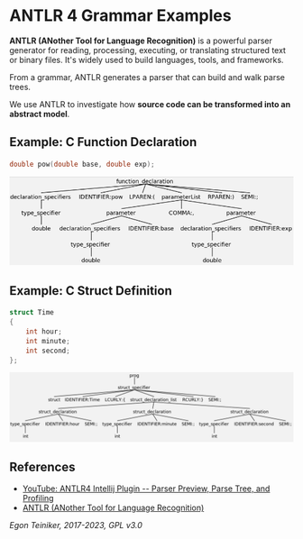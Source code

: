 # ANTLR 4 Grammar Examples

**ANTLR (ANother Tool for Language Recognition)** is a powerful parser generator for reading, processing, 
executing, or translating structured text or binary files. 
It's widely used to build languages, tools, and frameworks. 

From a grammar, ANTLR generates a parser that can build and walk parse trees.

We use ANTLR to investigate how **source code can be transformed into an abstract model**.


## Example: C Function Declaration
```C
double pow(double base, double exp);
```

![Parse Tree](figures/ParseTree-Function.png)



## Example: C Struct Definition

```C
struct Time 
{
    int hour;
    int minute;
    int second;
};
```

![Parse Tree](figures/ParseTree-Struct.png)

## References 
* [YouTube: ANTLR4 Intellij Plugin -- Parser Preview, Parse Tree, and Profiling](https://youtu.be/0A2-BquvxMU)
* [ANTLR (ANother Tool for Language Recognition)](https://www.antlr.org/)


*Egon Teiniker, 2017-2023, GPL v3.0*


